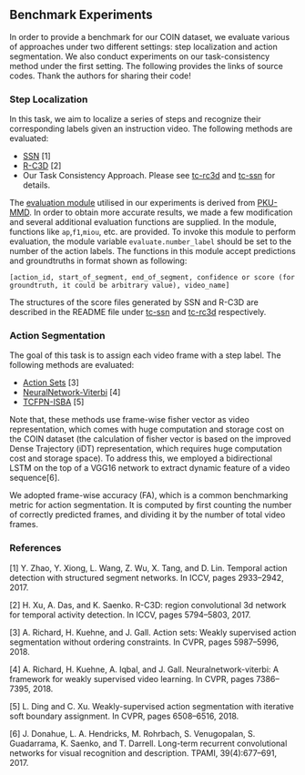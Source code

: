 ## Benchmark Experiments
In order to provide a benchmark for our COIN dataset, we evaluate various of approaches under two different settings: step localization and action segmentation. We also conduct experiments on our task-consistency method under the first setting. The following provides the links of source codes. Thank the authors for sharing their code!

### Step Localization
In this task, we aim to localize a series of steps and recognize their corresponding labels given an instruction video. The following methods are evaluated:
* [SSN](https://github.com/yjxiong/action-detection) [1]
* [R-C3D](https://github.com/VisionLearningGroup/R-C3D) [2]
* Our Task Consistency Approach. Please see [tc-rc3d](tc-rc3d) and [tc-ssn](tc-ssn) for details.

The [evaluation module](evaluate.py) utilised in our experiments is derived from [PKU-MMD](https://github.com/ECHO960/PKU-MMD). In order to obtain more accurate results, we made a few modification and several additional evaluation functions are supplied. In the module, functions like `ap`,`f1`,`miou`, etc. are provided. To invoke this module to perform evaluation, the module variable `evaluate.number_label` should be set to the number of the action labels. The functions in this module accept predictions and groundtruths in format shown as following:

```
[action_id, start_of_segment, end_of_segment, confidence or score (for groundtruth, it could be arbitrary value), video_name]
```

The structures of the score files generated by SSN and R-C3D are described in the README file under [tc-ssn](tc-ssn) and [tc-rc3d](tc-rc3d) respectively.

### Action Segmentation
The goal of this task is to assign each video frame with a step label. The following methods are evaluated:
* [Action Sets](https://github.com/alexanderrichard/action-sets) [3]
* [NeuralNetwork-Viterbi](https://github.com/alexanderrichard/NeuralNetwork-Viterbi) [4]
* [TCFPN-ISBA](https://github.com/Zephyr-D/TCFPN-ISBA) [5]

Note that, these methods use frame-wise fisher vector as video representation, which comes with huge computation and storage cost on the COIN dataset (the calculation of fisher vector is based on the improved Dense Trajectory (iDT) representation, which requires huge computation cost and storage space). To address this, we employed a bidirectional LSTM on the top of a VGG16 network to extract dynamic feature of a video sequence[6].

We adopted frame-wise accuracy (FA), which is a common benchmarking metric for action segmentation. It is computed by first counting the number of correctly predicted frames, and dividing it by the number of total video frames.

### References
[1] Y. Zhao, Y. Xiong, L. Wang, Z. Wu, X. Tang, and D. Lin. Temporal action detection with structured segment networks. In ICCV, pages 2933–2942, 2017.

[2] H. Xu, A. Das, and K. Saenko. R-C3D: region convolutional 3d network for temporal activity detection. In ICCV, pages 5794–5803, 2017.

[3] A. Richard, H. Kuehne, and J. Gall. Action sets: Weakly supervised action segmentation without ordering constraints. In CVPR, pages 5987–5996, 2018.

[4] A. Richard, H. Kuehne, A. Iqbal, and J. Gall. Neuralnetwork-viterbi: A framework for weakly supervised video learning. In CVPR, pages 7386–7395, 2018.

[5] L. Ding and C. Xu. Weakly-supervised action segmentation with iterative soft boundary assignment. In CVPR, pages 6508–6516, 2018.

[6] J. Donahue, L. A. Hendricks, M. Rohrbach, S. Venugopalan, S. Guadarrama, K. Saenko, and T. Darrell. Long-term recurrent convolutional networks for visual recognition and description. TPAMI, 39(4):677–691, 2017.
